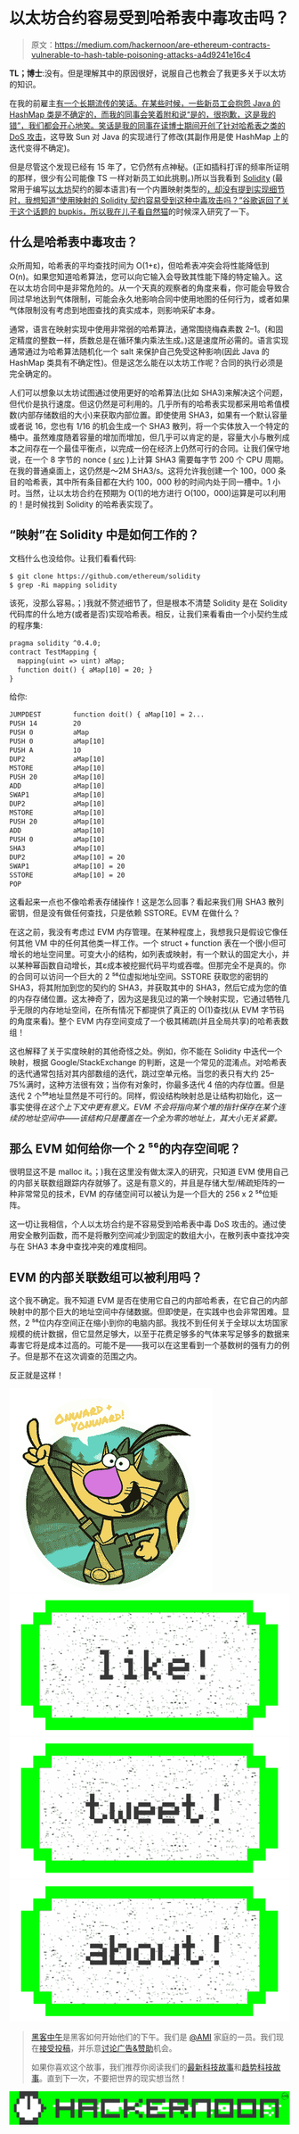 # 以太坊合约容易受到哈希表中毒攻击吗？

> 原文：<https://medium.com/hackernoon/are-ethereum-contracts-vulnerable-to-hash-table-poisoning-attacks-a4d9241e16c4>

**TL；博士**:没有。但是理解其中的原因很好，说服自己也教会了我更多关于以太坊的知识。

在我的前雇主[有一个长期流传的笑话。在某些时候，一些新员工会抱怨 Java 的 HashMap 类是不确定的，而我的同事会笑着附和说“是的，很抱歉，这是我的错”，我们都会开心地笑。笑话是我的同事](https://www.twosigma.com/)[在读博士期间开创了针对哈希表之类的 DoS 攻击](http://taz.newffr.com/TAZ/Reseaux/Techniques_Attaques/dos/CrosbyWallach_UsenixSec2003.pdf)，这导致 Sun 对 Java 的实现进行了修改(其副作用是使 HashMap 上的迭代变得不确定)。

但是尽管这个发现已经有 15 年了，它仍然有点神秘。(正如插科打诨的频率所证明的那样，很少有公司能像 TS 一样对新员工如此挑剔。)所以当我看到 [Solidity](https://solidity.readthedocs.io/en/develop/) (最常用于编写[以太坊](https://hackernoon.com/tagged/ethereum)契约的脚本语言)有一个内置映射类型的[，却没有提到实现细节时，我想知道“使用映射的 Solidity 契约容易受到这种中毒攻击吗？”谷歌返回了关于这个话题的 bupkis，所以我在儿子看](http://solidity.readthedocs.io/en/develop/types.html?#mappings)[自然猫](http://pbskids.org/naturecat/)的时候深入研究了一下。

## 什么是哈希表中毒攻击？

众所周知，哈希表的平均查找时间为 O(1+ε)，但哈希表冲突会将性能降低到 O(n)。如果您知道哈希算法，您可以向它输入会导致其性能下降的特定输入。这在以太坊合同中是非常危险的。从一个天真的观察者的角度来看，你可能会导致合同过早地达到气体限制，可能会永久地影响合同中使用地图的任何行为，或者如果气体限制没有考虑到地图查找的真实成本，则影响采矿本身。

通常，语言在映射实现中使用非常弱的哈希算法，通常围绕梅森素数 2–1。(和固定精度的整数一样，质数总是在循环集内乘法生成。)这是速度所必需的。语言实现通常通过为哈希算法随机化一个 salt 来保护自己免受这种影响(因此 Java 的 HashMap 类具有不确定性)。但是这怎么能在以太坊工作呢？合同的执行必须是完全确定的。

人们可以想象以太坊试图通过使用更好的哈希算法(比如 SHA3)来解决这个问题，但代价是执行速度。但这仍然是可利用的。几乎所有的哈希表实现都采用哈希值模数(内部存储数组的大小)来获取内部位置。即使使用 SHA3，如果有一个默认容量或者说 16，您也有 1/16 的机会生成一个 SHA3 散列，将一个实体放入一个特定的桶中。虽然难度随着容量的增加而增加，但几乎可以肯定的是，容量大小与散列成本之间存在一个最佳平衡点，以完成一份在经济上仍然可行的合同。让我们保守地说，在一个 8 字节的 nonce ( [src](https://bench.cr.yp.to/results-sha3.html) )上计算 SHA3 需要每字节 200 个 CPU 周期。在我的普通桌面上，这仍然是～2M SHA3/s。这将允许我创建一个 100，000 条目的哈希表，其中所有条目都在大约 100，000 秒的时间内处于同一槽中。1 小时。当然，让以太坊合约在预期为 O(1)的地方进行 O(100，000)运算是可以利用的！是时候找到 Solidity 的哈希表实现了。

## “映射”在 Solidity 中是如何工作的？

文档什么也没给你。让我们看看代码:

```
$ git clone https://github.com/ethereum/solidity
$ grep -Ri mapping solidity
```

该死，没那么容易。；)我就不赘述细节了，但是根本不清楚 Solidity 是在 Solidity 代码库的什么地方(或者是否)实现哈希表。相反，让我们来看看由一个小契约生成的程序集:

```
pragma solidity ^0.4.0;
contract TestMapping {
  mapping(uint => uint) aMap;
  function doit() { aMap[10] = 20; }
}
```

给你:

```
JUMPDEST 		function doit() { aMap[10] = 2...
PUSH 14			20
PUSH 0			aMap
PUSH 0			aMap[10]
PUSH A			10
DUP2 			aMap[10]
MSTORE 			aMap[10]
PUSH 20			aMap[10]
ADD 			aMap[10]
SWAP1 			aMap[10]
DUP2 			aMap[10]
MSTORE 			aMap[10]
PUSH 20			aMap[10]
ADD 			aMap[10]
PUSH 0			aMap[10]
SHA3 			aMap[10]
DUP2 			aMap[10] = 20
SWAP1 			aMap[10] = 20
SSTORE 			aMap[10] = 20
POP
```

这看起来一点也不像哈希表存储操作！这是怎么回事？看起来我们用 SHA3 散列密钥，但是没有做任何查找，只是依赖 SSTORE。EVM 在做什么？

在这之前，我没有考虑过 EVM 内存管理。在某种程度上，我想我只是假设它像任何其他 VM 中的任何其他类一样工作。一个 struct + function 表在一个很小但可增长的地址空间里。可变大小的结构，如列表或映射，有一个默认的固定大小，并以某种幂函数自动增长，其ε成本被挖掘代码平均或吞噬。但那完全不是真的。你的合同可以访问一个巨大的 2 ⁵⁶位虚拟地址空间。SSTORE 获取您的密钥的 SHA3，将其附加到您的契约的 SHA3，并获取其中的 SHA3，然后它成为您的值的内存存储位置。这太神奇了，因为这是我见过的第一个映射实现，它通过牺牲几乎无限的内存地址空间，在所有情况下都提供了真正的 O(1)查找(从 EVM 字节码的角度来看)。整个 EVM 内存空间变成了一个极其稀疏(并且全局共享)的哈希表数组！

这也解释了关于实度映射的其他奇怪之处。例如，你不能在 Solidity 中迭代一个映射，根据 Google/StackExchange 的判断，这是一个常见的混淆点。对哈希表的迭代通常包括对其内部数组的迭代，跳过空单元格。当您的表只有大约 25–75%满时，这种方法很有效；当你有对象时，你最多迭代 4 倍的内存位置。但是迭代 2 个⁵⁶地址显然是不可行的。同样，假设结构映射总是让结构初始化，这一事实使得*在这个上下文中更有意义。EVM 不会将指向某个堆的指针保存在某个连续的地址空间中——该结构只是覆盖在一个全为零的地址上，其大小无关紧要。*

## 那么 EVM 如何给你一个 2 ⁵⁶的内存空间呢？

很明显这不是 malloc it。；)我在这里没有做太深入的研究，只知道 EVM 使用自己的内部关联数组跟踪内存就够了。这是有意义的，并且是存储大型/稀疏矩阵的一种非常常见的技术，EVM 的存储空间可以被认为是一个巨大的 256 x 2 ⁵⁶位矩阵。

这一切让我相信，个人以太坊合约是不容易受到哈希表中毒 DoS 攻击的。通过使用安全散列函数，而不是将散列空间减少到固定的数组大小，在散列表中查找冲突与在 SHA3 本身中查找冲突的难度相同。

## EVM 的内部关联数组可以被利用吗？

这个我不确定。我不知道 EVM 是否在使用它自己的内部哈希表，在它自己的内部映射中的那个巨大的地址空间中存储数据。但即使是，在实践中也会非常困难。显然，2 ⁵⁶位内存空间正在缩小到你的电脑内部。我找不到任何关于全球以太坊国家规模的统计数据，但它显然足够大，以至于花费足够多的气体来写足够多的数据来毒害它将是成本过高的。可能不是——我可以在这里看到一个基数树的强有力的例子。但是那不在这次调查的范围之内。

反正就是这样！

![](img/a8bdc83f4face05331e5486315eb45ef.png)[![](img/50ef4044ecd4e250b5d50f368b775d38.png)](http://bit.ly/HackernoonFB)[![](img/979d9a46439d5aebbdcdca574e21dc81.png)](https://goo.gl/k7XYbx)[![](img/2930ba6bd2c12218fdbbf7e02c8746ff.png)](https://goo.gl/4ofytp)

> [黑客中午](http://bit.ly/Hackernoon)是黑客如何开始他们的下午。我们是 [@AMI](http://bit.ly/atAMIatAMI) 家庭的一员。我们现在[接受投稿](http://bit.ly/hackernoonsubmission)，并乐意[讨论广告&赞助](mailto:partners@amipublications.com)机会。
> 
> 如果你喜欢这个故事，我们推荐你阅读我们的[最新科技故事](http://bit.ly/hackernoonlatestt)和[趋势科技故事](https://hackernoon.com/trending)。直到下一次，不要把世界的现实想当然！

![](img/be0ca55ba73a573dce11effb2ee80d56.png)